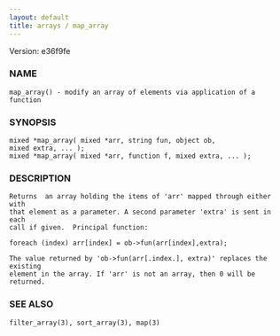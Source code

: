 ```yaml
---
layout: default
title: arrays / map_array
---
```


Version: e36f9fe




### NAME
    map_array() - modify an array of elements via application of a function


### SYNOPSIS
    mixed *map_array( mixed *arr, string fun, object ob,
    mixed extra, ... );
    mixed *map_array( mixed *arr, function f, mixed extra, ... );


### DESCRIPTION
    Returns  an array holding the items of 'arr' mapped through either with
    that element as a parameter. A second parameter 'extra' is sent in each
    call if given.  Principal function:

    foreach (index) arr[index] = ob->fun(arr[index],extra);

    The value returned by 'ob->fun(arr[.index.], extra)' replaces the existing
    element in the array. If 'arr' is not an array, then 0 will be returned.


### SEE ALSO
    filter_array(3), sort_array(3), map(3)




